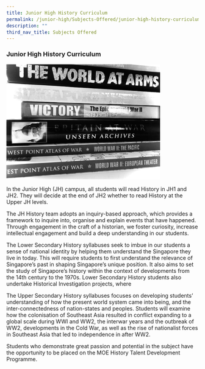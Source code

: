 ```yaml
---
title: Junior High History Curriculum
permalink: /junior-high/Subjects-Offered/junior-high-history-curriculum
description: ""
third_nav_title: Subjects Offered
---
```

### Junior High History Curriculum

<img src="/images/jhhist1.png" 
     style="width:80%">

In the Junior High (JH) campus, all students will read History in JH1 and JH2. They will decide at the end of JH2 whether to read History at the Upper JH levels. 

The JH History team adopts an inquiry-based approach, which provides a framework to inquire into, organise and explain events that have happened. Through engagement in the craft of a historian, we foster curiosity, increase intellectual engagement and build a deep understanding in our students.

The Lower Secondary History syllabuses seek to imbue in our students a sense of national identity by helping them understand the Singapore they live in today. This will require students to first understand the relevance of Singapore’s past in shaping Singapore’s unique position. It also aims to set the study of Singapore’s history within the context of developments from the 14th century to the 1970s. Lower Secondary History students also undertake Historical Investigation projects, where 

The Upper Secondary History syllabuses focuses on developing students’ understanding of how the present world system came into being, and the inter-connectedness of nation-states and peoples. Students will examine how the colonisation of Southeast Asia resulted in conflict expanding to a global scale during WWI and WW2, the interwar years and the outbreak of WW2, developments in the Cold War, as well as the rise of nationalist forces in Southeast Asia that led to independence in after WW2. 

Students who demonstrate great passion and potential in the subject have the opportunity to be placed on the MOE History Talent Development Programme.